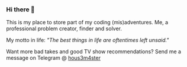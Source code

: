 ### Hi there 👋

This is my place to store part of my coding (mis)adventures. Me, a professional problem creator, finder and solver.

My motto in life: *"The best things in life are oftentimes left unsaid."*


Want more bad takes and good TV show recommendations? Send me a message on Telegram @ [hous3m4ster](https://t.me/hous3m4ster/)
